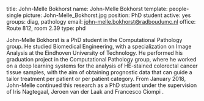 title: John-Melle Bokhorst
name: John-Melle Bokhorst
template: people-single
picture: John-Melle_Bokhorst.jpg
position: PhD student
active: yes
groups: diag, pathology
email: john-melle.bokhorst@radboudumc.nl
office: Route 812, room 2.39
type: phd

John-Melle Bokhorst is a PhD student in the Computational Pathology group. He studied Biomedical Engineering, with a specialization on Image Analysis at  the Eindhoven University of Technology. He performed his graduation project in the Computational Pathology group, where he worked on a deep learning systems for the analysis of HE-stained colorectal cancer tissue samples, with the aim of obtaining prognostic data that can guide a tailor treatment per patient or per patient category. From January 2018, John-Melle continued this research as a PhD student under the supervision of Iris Nagtegaal, Jeroen van der Laak and Francesco Ciompi .

